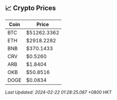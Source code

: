 ## 📈 Crypto Prices

| Coin | Price |
| ---- | ----- |
| BTC | $51262.3362 |
| ETH | $2918.2282 |
| BNB | $370.1433 |
| CRV | $0.5260 |
| ARB | $1.8404 |
| OKB | $50.8516 |
| DOGE | $0.0834 |

_Last Updated: 2024-02-22 01:28:25.087 +0800 HKT_